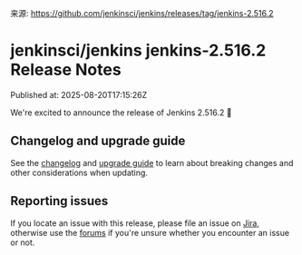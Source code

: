 来源: https://github.com/jenkinsci/jenkins/releases/tag/jenkins-2.516.2

# jenkinsci/jenkins jenkins-2.516.2 Release Notes

Published at: 2025-08-20T17:15:26Z

We're excited to announce the release of Jenkins 2.516.2 🎉 

## Changelog and upgrade guide

See the [changelog](https://www.jenkins.io/changelog-stable/2.516.2/) and [upgrade guide](https://www.jenkins.io/doc/upgrade-guide/2.516/#upgrading-to-jenkins-lts-2-516-2) to learn about breaking changes and other considerations when updating.

## Reporting issues

If you locate an issue with this release, please file an issue on [Jira](https://issues.jenkins.io/), otherwise use the [forums](https://community.jenkins.io/) if you're unsure whether you encounter an issue or not.